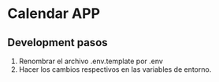 # Calendar APP


## Development pasos

1. Renombrar el archivo .env.template por .env
2. Hacer los cambios respectivos en las variables de entorno.
